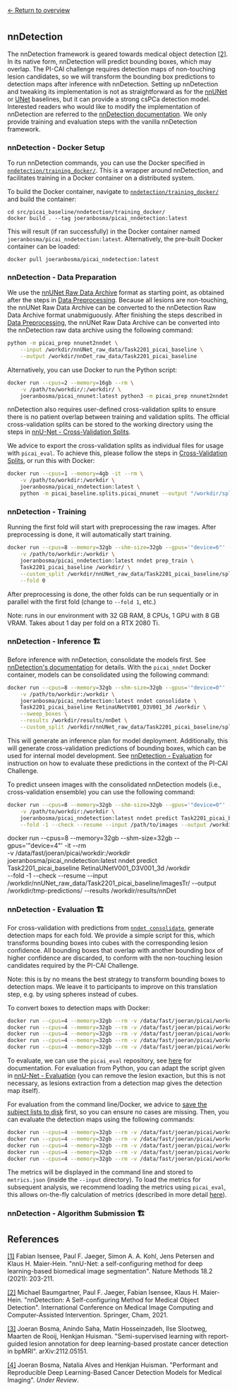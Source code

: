 [← Return to overview](https://github.com/DIAGNijmegen/picai_baseline#baseline-ai-models-for-prostate-cancer-detection-in-mri)

#

## nnDetection
The nnDetection framework is geared towards medical object detection [[2]](https://github.com/DIAGNijmegen/picai_baseline#2). In its native form, nnDetection will predict bounding boxes, which may overlap. The PI-CAI challenge requires detection maps of non-touching lesion candidates, so we will transform the bounding box predictions to detection maps after inference with nnDetection. Setting up nnDetection and tweaking its implementation is not as straightforward as for the [nnUNet](nnunet_baseline.md) or [UNet](unet_baseline.md) baselines, but it can provide a strong csPCa detection model. Interested readers who would like to modify the implementation of nnDetection are referred to the [nnDetection documentation](https://github.com/MIC-DKFZ/nnDetection/). We only provide training and evaluation steps with the vanilla nnDetection framework.


### nnDetection - Docker Setup
To run nnDetection commands, you can use the Docker specified in [`nndetection/training_docker/`](src/picai_baseline/nndetection/training_docker/). This is a wrapper around nnDetection, and facilitates training in a Docker container on a distributed system.

To build the Docker container, navigate to [`nndetection/training_docker/`](src/picai_baseline/nndetection/training_docker/) and build the container:

```
cd src/picai_baseline/nndetection/training_docker/
docker build . --tag joeranbosma/picai_nndetection:latest
```

This will result (if ran successfully) in the Docker container named `joeranbosma/picai_nndetection:latest`. Alternatively, the pre-built Docker container can be loaded:

```
docker pull joeranbosma/picai_nndetection:latest
```


### nnDetection - Data Preparation
We use the [nnUNet Raw Data Archive][nnunet-archive] format as starting point, as obtained after the steps in [Data Preprocessing](https://github.com/DIAGNijmegen/picai_baseline#data-preprocessing). Because all lesions are non-touching, the nnUNet Raw Data Archive can be converted to the nnDetection Raw Data Archive format unabmiguously. After finishing the steps described in [Data Preprocessing](https://github.com/DIAGNijmegen/picai_baseline#data-preprocessing), the nnUNet Raw Data Archive can be converted into the nnDetection raw data archive using the following command:

```bash
python -m picai_prep nnunet2nndet \
    --input /workdir/nnUNet_raw_data/Task2201_picai_baseline \
    --output /workdir/nnDet_raw_data/Task2201_picai_baseline
```

Alternatively, you can use Docker to run the Python script:

```bash
docker run --cpus=2 --memory=16gb --rm \
    -v /path/to/workdir/:/workdir/ \
    joeranbosma/picai_nnunet:latest python3 -m picai_prep nnunet2nndet --input /workdir/nnUNet_raw_data/Task2201_picai_baseline --output /workdir/nnDet_raw_data/Task2201_picai_baseline
```

nnDetection also requires user-defined cross-validation splits to ensure there is no patient overlap between training and validation splits. The official cross-validation splits can be stored to the working directory using the steps in [nnU-Net - Cross-Validation Splits](nnunet_baseline.md#nnu-net---cross-validation-splits).

We advice to export the cross-validation splits as individual files for usage with `picai_eval`. To achieve this, please follow the steps in [Cross-Validation Splits](https://github.com/DIAGNijmegen/picai_baseline#cross-validation-splits), or run this with Docker:

```bash
docker run --cpus=1 --memory=4gb -it --rm \
    -v /path/to/workdir:/workdir \
    joeranbosma/picai_nndetection:latest \
    python -m picai_baseline.splits.picai_nnunet --output "/workdir/splits/picai_nnunet"
```


### nnDetection - Training
Running the first fold will start with preprocessing the raw images. After preprocessing is done, it will automatically start training.

```bash
docker run --cpus=8 --memory=32gb --shm-size=32gb --gpus='"device=6"' -it --rm \
    -v /path/to/workdir:/workdir \
    joeranbosma/picai_nndetection:latest nndet prep_train \
    Task2201_picai_baseline /workdir/ \
    --custom_split /workdir/nnUNet_raw_data/Task2201_picai_baseline/splits.json \
    --fold 0
```

After preprocessing is done, the other folds can be run sequentially or in parallel with the first fold (change to `--fold 1`, etc.)

Note: runs in our environment with 32 GB RAM, 8 CPUs, 1 GPU with 8 GB VRAM. Takes about 1 day per fold on a RTX 2080 Ti.


### nnDetection - Inference 🏗
Before inference with nnDetection, consolidate the models first. See [nnDetection's documentation](https://github.com/MIC-DKFZ/nnDetection/#inference) for details. With the `picai_nndet` Docker container, models can be consolidated using the following command:

```bash
docker run --cpus=8 --memory=32gb --shm-size=32gb --gpus='"device=0"' -it --rm \
    -v /path/to/workdir:/workdir \
    joeranbosma/picai_nndetection:latest nndet consolidate \
    Task2201_picai_baseline RetinaUNetV001_D3V001_3d /workdir \
    --sweep_boxes \
    --results /workdir/results/nnDet \
    --custom_split /workdir/nnUNet_raw_data/Task2201_picai_baseline/splits.json
```

This will generate an inference plan for model deployment. Additionally, this will generate cross-validation predictions of bounding boxes, which can be used for internal model development. See [nnDetection - Evaluation](#nndetection---evaluation) for instruction on how to evaluate these predictions in the context of the PI-CAI Challenge.

To predict unseen images with the consolidated nnDetection models (i.e., cross-validation ensemble) you can use the following command:

```bash
docker run --cpus=8 --memory=32gb --shm-size=32gb --gpus='"device=0"' -it --rm \
    -v /path/to/workdir:/workdir \
    joeranbosma/picai_nndetection:latest nndet predict Task2201_picai_baseline RetinaUNetV001_D3V001_3d /workdir \
    --fold -1 --check --resume --input /path/to/images --output /workdir/predictions/ --results /workdir/results/nnDet
```


docker run --cpus=8 --memory=32gb --shm-size=32gb --gpus='"device=4"' -it --rm \
    -v /data/fast/joeran/picai/workdir:/workdir \
    joeranbosma/picai_nndetection:latest nndet predict Task2201_picai_baseline RetinaUNetV001_D3V001_3d /workdir \
    --fold -1 --check --resume --input /workdir/nnUNet_raw_data/Task2201_picai_baseline/imagesTr/ --output /workdir/tmp-predictions/ --results /workdir/results/nnDet


### nnDetection - Evaluation 🏗
For cross-validation with predictions from [`nndet consolidate`](#nndetection---inference), generate detection maps for each fold. We provide a simple script for this, which transforms bounding boxes into cubes with the corresponding lesion confidence. All bounding boxes that overlap with another bounding box of higher confidence are discarded, to conform with the non-touching lesion candidates required by the PI-CAI Challenge.

Note: this is by no means the best strategy to transform bounding boxes to detection maps. We leave it to participants to improve on this translation step, e.g. by using spheres instead of cubes.

To convert boxes to detection maps with Docker:

```bash
docker run --cpus=4 --memory=32gb --rm -v /data/fast/joeran/picai/workdir:/workdir/ joeranbosma/picai_nndetection:latest python /opt/code/nndet_generate_detection_maps.py --input /workdir/results/nnDet/Task2201_picai_baseline/RetinaUNetV001_D3V001_3d/fold0/val_predictions
docker run --cpus=4 --memory=32gb --rm -v /data/fast/joeran/picai/workdir:/workdir/ joeranbosma/picai_nndetection:latest python /opt/code/nndet_generate_detection_maps.py --input /workdir/results/nnDet/Task2201_picai_baseline/RetinaUNetV001_D3V001_3d/fold1/val_predictions
docker run --cpus=4 --memory=32gb --rm -v /data/fast/joeran/picai/workdir:/workdir/ joeranbosma/picai_nndetection:latest python /opt/code/nndet_generate_detection_maps.py --input /workdir/results/nnDet/Task2201_picai_baseline/RetinaUNetV001_D3V001_3d/fold2/val_predictions
docker run --cpus=4 --memory=32gb --rm -v /data/fast/joeran/picai/workdir:/workdir/ joeranbosma/picai_nndetection:latest python /opt/code/nndet_generate_detection_maps.py --input /workdir/results/nnDet/Task2201_picai_baseline/RetinaUNetV001_D3V001_3d/fold3/val_predictions
docker run --cpus=4 --memory=32gb --rm -v /data/fast/joeran/picai/workdir:/workdir/ joeranbosma/picai_nndetection:latest python /opt/code/nndet_generate_detection_maps.py --input /workdir/results/nnDet/Task2201_picai_baseline/RetinaUNetV001_D3V001_3d/fold4/val_predictions
```

To evaluate, we can use the `picai_eval` repository, see [here](https://github.com/DIAGNijmegen/picai_eval) for documentation. For evaluation from Python, you can adapt the script given in [nnU-Net - Evaluation](nnunet_baseline.md#nnu-net---evaluation) (you can remove the lesion exaction, but this is not necessary, as lesions extraction from a detection map gives the detection map itself).

For evaluation from the command line/Docker, we advice to [save the subject lists to disk](https://github.com/DIAGNijmegen/picai_baseline#cross-validation-splits) first, so you can ensure no cases are missing. Then, you can evaluate the detection maps using the following commands:

```bash
docker run --cpus=4 --memory=32gb --rm -v /data/fast/joeran/picai/workdir:/workdir/ joeranbosma/picai_nndetection:latest python -m picai_eval --input /workdir/results/nnDet/Task2201_picai_baseline/RetinaUNetV001_D3V001_3d/fold0/val_predictions_detection_maps --labels /workdir/nnUNet_raw_data/Task2201_picai_baseline/labelsTr/ --subject_list /workdir/splits/picai_nnunet/ds-config-valid-fold-0.json
docker run --cpus=4 --memory=32gb --rm -v /data/fast/joeran/picai/workdir:/workdir/ joeranbosma/picai_nndetection:latest python -m picai_eval --input /workdir/results/nnDet/Task2201_picai_baseline/RetinaUNetV001_D3V001_3d/fold1/val_predictions_detection_maps --labels /workdir/nnUNet_raw_data/Task2201_picai_baseline/labelsTr/ --subject_list /workdir/splits/picai_nnunet/ds-config-valid-fold-1.json
docker run --cpus=4 --memory=32gb --rm -v /data/fast/joeran/picai/workdir:/workdir/ joeranbosma/picai_nndetection:latest python -m picai_eval --input /workdir/results/nnDet/Task2201_picai_baseline/RetinaUNetV001_D3V001_3d/fold2/val_predictions_detection_maps --labels /workdir/nnUNet_raw_data/Task2201_picai_baseline/labelsTr/ --subject_list /workdir/splits/picai_nnunet/ds-config-valid-fold-2.json
docker run --cpus=4 --memory=32gb --rm -v /data/fast/joeran/picai/workdir:/workdir/ joeranbosma/picai_nndetection:latest python -m picai_eval --input /workdir/results/nnDet/Task2201_picai_baseline/RetinaUNetV001_D3V001_3d/fold3/val_predictions_detection_maps --labels /workdir/nnUNet_raw_data/Task2201_picai_baseline/labelsTr/ --subject_list /workdir/splits/picai_nnunet/ds-config-valid-fold-3.json
docker run --cpus=4 --memory=32gb --rm -v /data/fast/joeran/picai/workdir:/workdir/ joeranbosma/picai_nndetection:latest python -m picai_eval --input /workdir/results/nnDet/Task2201_picai_baseline/RetinaUNetV001_D3V001_3d/fold4/val_predictions_detection_maps --labels /workdir/nnUNet_raw_data/Task2201_picai_baseline/labelsTr/ --subject_list /workdir/splits/picai_nnunet/ds-config-valid-fold-4.json
```

The metrics will be displayed in the command line and stored to `metrics.json` (inside the `--input` directory). To load the metrics for subsequent analysis, we recommend loading the metrics using `picai_eval`, this allows on-the-fly calculation of metrics (described in more detail [here](https://github.com/DIAGNijmegen/picai_eval#accessing-metrics-after-evaluation)).


### nnDetection - Algorithm Submission 🏗
<!-- 
# gather resources for inference deployment 🏗
"""bash
mkdir -p /data/fast/joeran/repos/picai_nndetection_gc_algorithm/results/nnDet/Task2201_picai_baseline/RetinaUNetV001_D3V001_3d/consolidated
cp /data/fast/joeran/picai/workdir/results/nnDet/Task2201_picai_baseline/RetinaUNetV001_D3V001_3d/consolidated/config.yaml /data/fast/joeran/repos/picai_nndetection_gc_algorithm/results/nnDet/Task2201_picai_baseline/RetinaUNetV001_D3V001_3d/consolidated/config.yaml
cp /data/fast/joeran/picai/workdir/results/nnDet/Task2201_picai_baseline/RetinaUNetV001_D3V001_3d/consolidated/model_fold0.ckpt /data/fast/joeran/repos/picai_nndetection_gc_algorithm/results/nnDet/Task2201_picai_baseline/RetinaUNetV001_D3V001_3d/consolidated/model_fold0.ckpt
cp /data/fast/joeran/picai/workdir/results/nnDet/Task2201_picai_baseline/RetinaUNetV001_D3V001_3d/consolidated/model_fold1.ckpt /data/fast/joeran/repos/picai_nndetection_gc_algorithm/results/nnDet/Task2201_picai_baseline/RetinaUNetV001_D3V001_3d/consolidated/model_fold1.ckpt
cp /data/fast/joeran/picai/workdir/results/nnDet/Task2201_picai_baseline/RetinaUNetV001_D3V001_3d/consolidated/model_fold2.ckpt /data/fast/joeran/repos/picai_nndetection_gc_algorithm/results/nnDet/Task2201_picai_baseline/RetinaUNetV001_D3V001_3d/consolidated/model_fold2.ckpt
cp /data/fast/joeran/picai/workdir/results/nnDet/Task2201_picai_baseline/RetinaUNetV001_D3V001_3d/consolidated/model_fold3.ckpt/data/fast/joeran/repos/picai_nndetection_gc_algorithm/results/nnDet/Task2201_picai_baseline/RetinaUNetV001_D3V001_3d/consolidated/model_fold3.ckpt
cp /data/fast/joeran/picai/workdir/results/nnDet/Task2201_picai_baseline/RetinaUNetV001_D3V001_3d/consolidated/model_fold4.ckpt /data/fast/joeran/repos/picai_nndetection_gc_algorithm/results/nnDet/Task2201_picai_baseline/RetinaUNetV001_D3V001_3d/consolidated/model_fold4.ckpt
cp /data/fast/joeran/picai/workdir/results/nnDet/Task2201_picai_baseline/RetinaUNetV001_D3V001_3d/consolidated/plan.pkl /data/fast/joeran/repos/picai_nndetection_gc_algorithm/results/nnDet/Task2201_picai_baseline/RetinaUNetV001_D3V001_3d/consolidated/plan.pkl
cp /data/fast/joeran/picai/workdir/nnDet_raw_data/Task2201_picai_baseline/dataset.json /data/fast/joeran/repos/picai_nndetection_gc_algorithm/results/nnDet/Task2201_picai_baseline/dataset.json
cp /data/fast/joeran/picai/workdir/nnDet_raw_data/Task2201_picai_baseline/dataset.json /data/fast/joeran/repos/picai_nndetection_gc_algorithm/results/nnDet/Task2201_picai_baseline/dataset.json
""" -->



## References
<a id="1" href="https://www.nature.com/articles/s41592-020-01008-z">[1]</a> 
Fabian Isensee, Paul F. Jaeger, Simon A. A. Kohl, Jens Petersen and Klaus H. Maier-Hein. "nnU-Net: a self-configuring method for deep learning-based biomedical image segmentation". Nature Methods 18.2 (2021): 203-211.

<a id="2" href="https://link.springer.com/chapter/10.1007/978-3-030-87240-3_51">[2]</a> 
Michael Baumgartner, Paul F. Jaeger, Fabian Isensee, Klaus H. Maier-Hein. "nnDetection: A Self-configuring Method for Medical Object Detection". International Conference on Medical Image Computing and Computer-Assisted Intervention. Springer, Cham, 2021.

<a id="3" href="https://arxiv.org/abs/2112.05151">[3]</a> 
Joeran Bosma, Anindo Saha, Matin Hosseinzadeh, Ilse Slootweg, Maarten de Rooij, Henkjan Huisman. "Semi-supervised learning with report-guided lesion annotation for deep learning-based prostate cancer detection in bpMRI". arXiv:2112.05151.

<a id="4" href="#">[4]</a> 
Joeran Bosma, Natalia Alves and Henkjan Huisman. "Performant and Reproducible Deep Learning-Based Cancer Detection Models for Medical Imaging". _Under Review_.

[nnunet-archive]: https://github.com/MIC-DKFZ/nnUNet/blob/master/documentation/dataset_conversion.md
